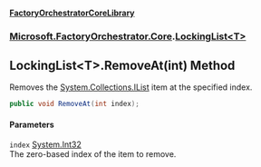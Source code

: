 #### [FactoryOrchestratorCoreLibrary](./FactoryOrchestratorCoreLibrary.md 'FactoryOrchestratorCoreLibrary')
### [Microsoft.FactoryOrchestrator.Core](./Microsoft-FactoryOrchestrator-Core.md 'Microsoft.FactoryOrchestrator.Core').[LockingList&lt;T&gt;](./Microsoft-FactoryOrchestrator-Core-LockingList-T-.md 'Microsoft.FactoryOrchestrator.Core.LockingList&lt;T&gt;')
## LockingList&lt;T&gt;.RemoveAt(int) Method
Removes the [System.Collections.IList](https://docs.microsoft.com/en-us/dotnet/api/System.Collections.IList 'System.Collections.IList') item at the specified index.  
```csharp
public void RemoveAt(int index);
```
#### Parameters
<a name='Microsoft-FactoryOrchestrator-Core-LockingList-T--RemoveAt(int)-index'></a>
`index` [System.Int32](https://docs.microsoft.com/en-us/dotnet/api/System.Int32 'System.Int32')  
The zero-based index of the item to remove.  
  

